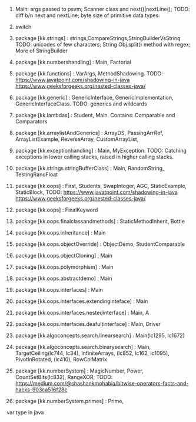 1. Main: args passed to psvm; Scanner class and next()|nextLine(); TODO: diff b/n next and nextLine; byte size of primitive data types.

2. switch

3. package [kk.strings] : strings,CompareStrings,StringBuilderVsString TODO: unicodes of few characters; String Obj.split() method with regex; More of StringBuilder

4. package [kk.numbershandling] : Main, Factorial

5. package [kk.functions] : VarArgs, MethodShadowing. TODO: https://www.javatpoint.com/shadowing-in-java https://www.geeksforgeeks.org/nested-classes-java/

6. package [kk.generic] : GenericInterface, GenericImplementation, GenericInterfaceClass. TODO: generics and wildcards

7. package [kk.lambdas] : Student, Main. Contains: Comparable and Comparators

8. package [kk.arraylistAndGenerics] : ArrayDS, PassingArrRef, ArrayListExample, ReverseArray, CustomArrayList,

9. package [kk.exceptionhandling] : Main, MyException. TODO: Catching exceptions in lower calling stacks, raised in higher calling stacks.

10. package [kk.strings.stringBufferClass] : Main, RandomString, TestingRandFloat

11. package [kk.oops] : First, Students, SwapInteger, AGC, StaticExample, StaticBlock, TODO: https://www.javatpoint.com/shadowing-in-java https://www.geeksforgeeks.org/nested-classes-java/

12. package [kk.oops] : FinalKeyword

13. package [kk.oops.finalclassandmethods] : StaticMethodInherit, Bottle

14. package [kk.oops.inheritance] : Main

15. package [kk.oops.objectOverride] : ObjectDemo, StudentComparable

16. package [kk.oops.objectCloning] : Main

17. package [kk.oops.polymorphism] : Main

18. package [kk.oops.abstractdemo] : Main

19. package [kk.oops.interfaces] : Main

20. package [kk.oops.interfaces.extendinginteface] : Main

21. package [kk.oops.interfaces.nestedinterface] : Main, A

22. package [kk.oops.interfaces.deafultinterface] : Main, Driver

23. package [kk.algoconcepts.search.linearsearch] : Main(lc1295, lc1672)

24. package [kk.algoconcepts.search.binarysearch] : Main, TargetCeiling(lc744, lc34), InfiniteArrays, (lc852, lc162, lc1095), PivotInRotated, (lc410), RowColMatrix

25. package [kk.numberSystem] : MagicNumber, Power, CountSetBits(lc832), RangeXOR; TODO: https://medium.com/@shashankmohabia/bitwise-operators-facts-and-hacks-903ca516f28c

26. package [kk.numberSystem.primes] : Prime,

var type in java
